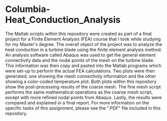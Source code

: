 # Columbia-Heat_Conduction_Analysis
The Matlab scripts within this repository were created as part of a final project for a Finite Element Analysis (FEA) course that I took while studying for my Master's 
degree. The overall object of the project was to analyze the heat conduction in a turbine blade using the finite element analysis method. An analysis software called 
Abaqus was used to get the general element connectivity data and the nodal points of the mesh on the turbine blade. This information was then copy and pasted into the 
Matlab programs which were set-up to perform the actual FEA calculations. Two plots were then generated, one showing the mesh connectivity information and the 
other showing a color-coded temperature plot. Both plots within this repository show the post-processing results of the coarse mesh. The fine mesh script 
performs the same mathematical operations as the coarse mesh script, except with more refined nodal points from Abaqus. Lastly, the results were compared and explained in a final report. For more information on the specific tasks of this assignment, please see the ".PDF" file included in this repository.   
